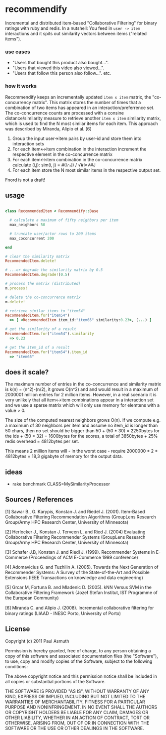 recommendify
============

Incremental and distributed item-based "Collaborative Filtering" for binary ratings with ruby and redis. In a nutshell: You feed in `user -> item` interactions and it spits out similarity vectors between items ("related items"). 

### use cases

+ "Users that bought this product also bought...". 
+ "Users that viewed this video also viewed...". 
+ "Users that follow this person also follow...". 
etc.


### how it works

Recommendify keeps an incrementally updated `item x item` matrix, the "co-concurrency matrix". This matrix stores the number of times that a combination of two items has appeared in an interaction/preferrence set. The co-concurrence counts are processed with a consine distance/similarity measure to retrieve another `item x item` similarity matrix, which is used to find the N most similar items for each item. This approach was described by Miranda, Alipio et al. [6]

1. Group the input user->item pairs by user-id and store them into interaction sets
2. For each item<->item combination in the interaction increment the respective element in the co-concurrence matrix
3. For each item<->item combination in the co-concurrence matrix calculate (i,j): sim(i, j) = #(I∩J) / √#I×√#J 
3. For each item store the N most similar items in the respective output set.


Fnord is not a draft!



usage
-----

```ruby

class RecommendedItem < Recommendify::Base

  # calculate a maximum of fifty neighbors per item
  max_neighbors 50

  # truncate user/actor rows to 200 items
  max_coconcurrent 200

end

# clear the similarity matrix
RecommendedItem.delete!

# ...or degrade the similarity matrix by 0.5
RecommendedItem.degrade!(0.5)

# process the matrix (distributed)
m.process!

# delete the co-concurrence matrix
m.delete!

# retrieve similar items to "item54"
RecommendedItem.for("item54") 
  => [ <RecommendedItem item_id:"item65" similarity:0.23>, (...) ]

# get the similarity of a result
RecommendedItem.for("item54").similarity
  => 0.23

# get the item_id of a result
RecommendedItem.for("item54").item_id
  => "item65"

```


does it scale?
--------------

The maximum number of entries in the co-concurrence and similarity matrix is k(n) = (n^2)-(n/2), it grows O(n^2) and and would result in a maximum of 2000001 million entries for 2 million items. However, in a real scenario it is very unlikely that all item<->item combinations appear in a interaction set and we use a sparse matrix which will only use memory for elemtens with a value > 0.

The size of the computed nearest neighbors grows O(n). If we compute e.g. a maximum of 30 neighbors per item and assume no item_id is longer than 50 chars, then no set should be bigger than 50 + (50 * 30) = 2250bytes for the ids + (50 * 32) = 1600bytes for the scores, a total of 3850bytes + 25% redis overhead = 4812bytes per set. 

This means 2 million items will - in the worst case - require 2000000 * 2 * 4812bytes = 18,3 gigabyte of memory for the output data.


ideas
-----

+ rake benchmark CLASS=MySimilarityProcessor



Sources / References
--------------------

[1] Sawar B., G. Karypis, Konstan J. and Riedel J. (2001). Item-Based Collaborative Filtering Recommendation Algorithms (GroupLens Research Group/Army HPC Research Center, University of Minnesota)

[2] Herlocker J., Konstan J. Terveen L. and Ried J. (2004) Evaluating Collaborative Filtering Recommender Systems (GroupLens Research Group/Army HPC Research Center, University of Minnesota)

[3] Schafer J.B, Konstan J. and Riedl J. (1999). Recommender Systems in E-Commerce (Proceedings of ACM E-Commerce 1999 conference)

[4] Adomavicius G. and Tuzhilin A. (2005). Towards the Next Generation of Recommender Systems: A Survey of the State-of-the-Art and Possible Extensions (IEEE Transactions on knowledge and data engineering)

[5] Grcar M, Fortuna B. and Mladenic D. (2005). kNN Versus SVM in the Collaborative Filtering Framework (Jozef Stefan Institut, IST Programme of the European Community)

[6] Miranda C. and Alipio J. (2008). Incremental collaborative ﬁltering for binary ratings (LIAAD - INESC Porto, University of Porto)


License
-------

Copyright (c) 2011 Paul Asmuth

Permission is hereby granted, free of charge, to any person obtaining a copy of this software and associated documentation files (the "Software"), to use, copy and modify copies of the Software, subject to the following conditions:

The above copyright notice and this permission notice shall be included in all copies or substantial portions of the Software.

THE SOFTWARE IS PROVIDED "AS IS", WITHOUT WARRANTY OF ANY KIND, EXPRESS OR IMPLIED, INCLUDING BUT NOT LIMITED TO THE WARRANTIES OF MERCHANTABILITY, FITNESS FOR A PARTICULAR PURPOSE AND NONINFRINGEMENT. IN NO EVENT SHALL THE AUTHORS OR COPYRIGHT HOLDERS BE LIABLE FOR ANY CLAIM, DAMAGES OR OTHER LIABILITY, WHETHER IN AN ACTION OF CONTRACT, TORT OR OTHERWISE, ARISING FROM, OUT OF OR IN CONNECTION WITH THE SOFTWARE OR THE USE OR OTHER DEALINGS IN THE SOFTWARE.